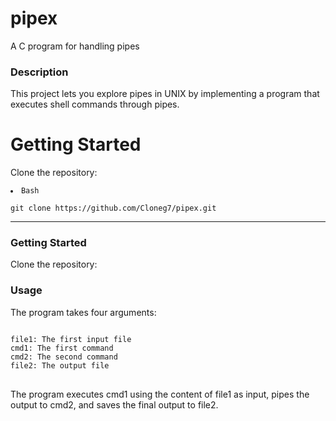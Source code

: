 # pipex
A C program for handling pipes

### Description
This project lets you explore pipes in UNIX by implementing a program that executes shell commands through pipes.


<!DOCTYPE html>
<html lang="en">
<head>
    <meta charset="UTF-8">
    <meta name="viewport" content="width=device-width, initial-scale=1.0">
    <title>Clone Repository</title>
</head>
<body>

<div>
    <h1>Getting Started</h1>
    <p>Clone the repository:</p>
    <pre><code id="clone-command"><li>Bash</li>
git clone https://github.com/Cloneg7/pipex.git</code></pre>
    <!-- Button to trigger copy -->
</div>

</body>
</html>


-----

### Getting Started
Clone the repository:

### Usage
The program takes four arguments:

<pre>
<code>
file1: The first input file
cmd1: The first command
cmd2: The second command
file2: The output file
</code>
</pre>

The program executes cmd1 using the content of file1 as input, pipes the output to cmd2, and saves the final output to file2.
